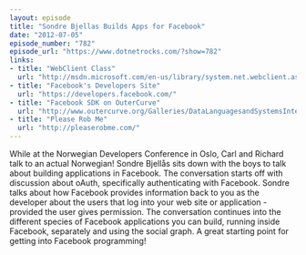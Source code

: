 ```yaml
---
layout: episode
title: "Sondre Bjellas Builds Apps for Facebook"
date: "2012-07-05"
episode_number: "782"
episode_url: "https://www.dotnetrocks.com/?show=782"
links:
- title: "WebClient Class"
  url: "http://msdn.microsoft.com/en-us/library/system.net.webclient.aspx"
- title: "Facebook's Developers Site"
  url: "https://developers.facebook.com/"
- title: "Facebook SDK on OuterCurve"
  url: "http://www.outercurve.org/Galleries/DataLanguagesandSystemsInteroperability/FacebookCSDK"
- title: "Please Rob Me"
  url: "http://pleaserobme.com/"
---
```


While at the Norwegian Developers Conference in Oslo, Carl and Richard talk to an actual Norwegian! Sondre Bjellås sits down with the boys to talk about building applications in Facebook. The conversation starts off with discussion about oAuth, specifically authenticating with Facebook. Sondre talks about how Facebook provides information back to you as the developer about the users that log into your web site or application - provided the user gives permission. The conversation continues into the different species of Facebook applications you can build, running inside Facebook, separately and using the social graph. A great starting point for getting into Facebook programming!
